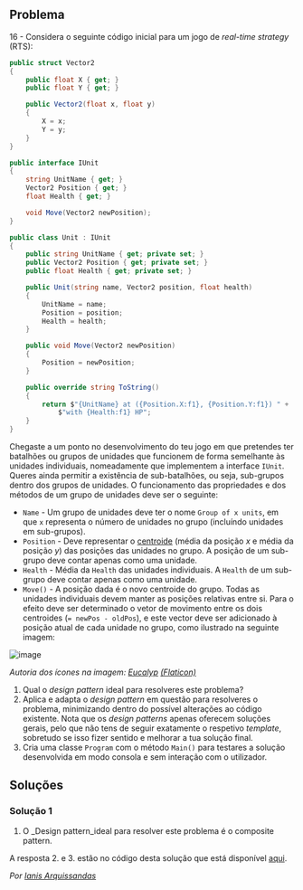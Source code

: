 ## Problema

16 - Considera o seguinte código inicial para um jogo de _real-time strategy_
(RTS):

```cs
public struct Vector2
{
    public float X { get; }
    public float Y { get; }

    public Vector2(float x, float y)
    {
        X = x;
        Y = y;
    }
}
```

```cs
public interface IUnit
{
    string UnitName { get; }
    Vector2 Position { get; }
    float Health { get; }

    void Move(Vector2 newPosition);
}
```

```cs
public class Unit : IUnit
{
    public string UnitName { get; private set; }
    public Vector2 Position { get; private set; }
    public float Health { get; private set; }

    public Unit(string name, Vector2 position, float health)
    {
        UnitName = name;
        Position = position;
        Health = health;
    }

    public void Move(Vector2 newPosition)
    {
        Position = newPosition;
    }

    public override string ToString()
    {
        return $"{UnitName} at ({Position.X:f1}, {Position.Y:f1}) " +
            $"with {Health:f1} HP";
    }
}
```

Chegaste a um ponto no desenvolvimento do teu jogo em que pretendes ter
batalhões ou grupos de unidades que funcionem de forma semelhante às unidades
individuais, nomeadamente que implementem a interface `IUnit`. Queres ainda
permitir a existência de sub-batalhões, ou seja, sub-grupos dentro dos grupos
de unidades. O funcionamento das propriedades e dos métodos de um grupo de
unidades deve ser o seguinte:

*   `Name` - Um grupo de unidades deve ter o nome `Group of x units`, em que `x`
    representa o número de unidades no grupo (incluíndo unidades em
    sub-grupos).
*   `Position` - Deve representar o
    [centroide](https://math.stackexchange.com/questions/1801867/finding-the-centre-of-an-abritary-set-of-points-in-two-dimensions)
    (média da posição _x_ e média da posição _y_) das posições das unidades no
    grupo. A posição de um sub-grupo deve contar apenas como uma unidade.
*   `Health` - Média da `Health` das unidades individuais. A `Health` de um
    sub-grupo deve contar apenas como uma unidade.
*   `Move()` - A posição dada é o novo centroide do grupo. Todas as unidades
    individuais devem manter as posições relativas entre si. Para o efeito deve
    ser determinado o vetor de movimento entre os dois centroides
    (`= newPos - oldPos`), e este vector deve ser adicionado à posição atual de
    cada unidade no grupo, como ilustrado na seguinte imagem:

![image](03/016.png)

_Autoria dos ícones na imagem: [Eucalyp](https://www.flaticon.com/authors/eucalyp)
[(Flaticon)](https://www.flaticon.com/)_

1.  Qual o _design pattern_ ideal para resolveres este problema?
2.  Aplica e adapta o _design pattern_ em questão para resolveres o problema,
    minimizando dentro do possível alterações ao código existente. Nota que os
    _design patterns_ apenas oferecem soluções gerais, pelo que não tens de
    seguir exatamente o respetivo _template_, sobretudo se isso fizer sentido e
    melhorar a tua solução final.
3.  Cria uma classe `Program` com o método `Main()` para testares a solução
    desenvolvida em modo consola e sem interação com o utilizador.


## Soluções

### Solução 1

1. O _Design pattern_ideal para resolver este problema é o composite pattern.


A resposta 2. e 3. estão no código desta solução que está disponível [aqui](016).


*Por [Ianis Arquissandas](https://github.com/Insoel)*